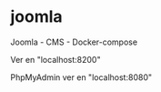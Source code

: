 # joomla
Joomla - CMS - Docker-compose

Ver en "localhost:8200"

PhpMyAdmin ver en "localhost:8080"


